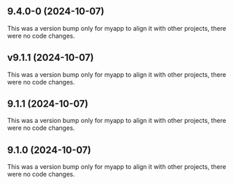 ## 9.4.0-0 (2024-10-07)

This was a version bump only for myapp to align it with other projects, there were no code changes.

## v9.1.1 (2024-10-07)

This was a version bump only for myapp to align it with other projects, there were no code changes.

## 9.1.1 (2024-10-07)

This was a version bump only for myapp to align it with other projects, there were no code changes.

## 9.1.0 (2024-10-07)

This was a version bump only for myapp to align it with other projects, there were no code changes.